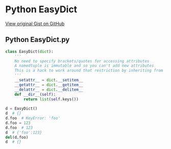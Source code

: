 # Python EasyDict

[View original Gist on GitHub](https://gist.github.com/Integralist/ce3783da8cd0b178be7b8ef6121ee47f)

## Python EasyDict.py

```python
class EasyDict(dict):
    '''
    No need to specify brackets/quotes for accessing attributes
    A namedtuple is immutable and so you can't add new attributes
    This is a hack to work around that restriction by inheriting from `dict`
    '''
    __setattr__ = dict.__setitem__
    __getattr__ = dict.__getitem__
    __delattr__ = dict.__delitem__
    def __dir__(self):
        return list(self.keys())
        
d = EasyDict()
d  # {}
d.foo  # KeyError: 'foo'
d.foo = 123
d.foo  # 123
d  # {'foo':123}
del(d.foo)
d  # {}
```

